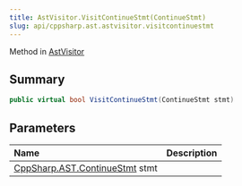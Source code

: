 ```yaml
---
title: AstVisitor.VisitContinueStmt(ContinueStmt)
slug: api/cppsharp.ast.astvisitor.visitcontinuestmt
---
```

Method in [AstVisitor](/api/cppsharp/ast/astvisitor)

## Summary



```csharp
public virtual bool VisitContinueStmt(ContinueStmt stmt)
```

## Parameters

|Name|Description|
|:---|:---|
|[CppSharp.AST.ContinueStmt](/api/cppsharp/ast/continuestmt) stmt||

